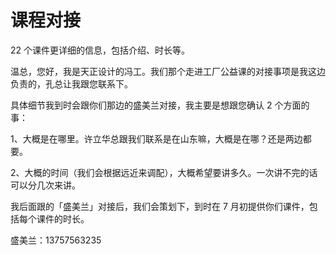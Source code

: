 # 课程对接

22 个课件更详细的信息，包括介绍、时长等。


温总，您好，我是天正设计的冯工。我们那个走进工厂公益课的对接事项是我这边负责的，孔总让我跟您联系下。

具体细节我到时会跟你们那边的盛美兰对接，我主要是想跟您确认 2 个方面的事：

1、大概是在哪里。许立华总跟我们联系是在山东嘛，大概是在哪？还是两边都要。

2、大概的时间（我们会根据远近来调配），大概希望要讲多久。一次讲不完的话可以分几次来讲。

我后面跟的「盛美兰」对接后，我们会策划下，到时在 7 月初提供你们课件，包括每个课件的时长。


盛美兰：13757563235